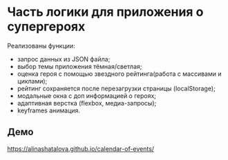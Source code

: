 # Часть логики для приложения о супергероях

Реализованы функции:
- запрос данных из JSON файла;
- выбор темы приложения тёмная/cветлая;
- оценка героя с помощью звездного рейтинга(работа с массивами и циклами);
- рейтинг сохраняется после перезагрузки страницы (localStorage);
- модальные окна с доп информацией о героях;
- адаптивная верстка (flexbox, медиа-запросы);
- keyframes анимация.

## Демо
https://alinashatalova.github.io/calendar-of-events/